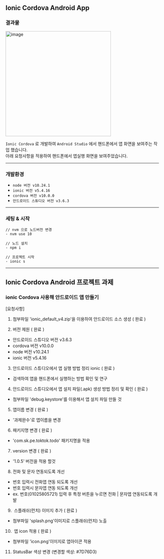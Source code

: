 ## Ionic Cordova Android App 

### 결과물 
<img width="346" alt="image" src="https://github.com/user-attachments/assets/d98bff7a-ee1b-46a2-a2b1-7f337aa445d3">

<br>

`Ionic Cordova` 로 개발하여 `Android Studio` 에서 핸드폰에서 앱 화면을 보여주는 작업 했습니다.<br>
아래 요청사항을 적용하여 핸드폰에서 앱실행 화면을 보여주었습니다.<br>

--- 

### 개발환경 
- `node 버전 v10.24.1`
- `ionic 버전 v5.4.16`
- `cordova 버전 v10.0.0`
- `안드로이드 스튜디오 버전 v3.6.3`

--- 

### 세팅 & 시작

```
// nvm 으로 노드버전 변경
- nvm use 10 

// 노드 설치
- npm i

// 프로젝트 시작
- ionic s
```

---

## Ionic Cordova Android 프로젝트 과제  

### ionic Cordova 사용해 안드로이드 앱 만들기 
[요청사항]
1. 첨부파일 'ionic_default_v4.zip'을 이용하여 안드로이드 소스 생성 ( 완료 ) 

2. 버전 제원 ( 완료 )
- 안드로이드 스튜디오 버전 v3.6.3
- cordova 버전 v10.0.0 
- node 버전 v10.24.1 
- ionic 버전 v5.4.16 

3. 안드로이드 스튜디오에서 앱 실행 방법 정리 ionic ( 완료 )
- 검색하여 앱을 핸드폰에서 실행하는 방법 확인 및 연구

4. 안드로이드 스튜디오에서 앱 설치 파일(.apk) 생성 방법 정리 및 확인 ( 완료 ) 
- 첨부파일 'debug.keystore'를 이용해서 앱 설치 파일 만들 것

5. 앱이름 변경 ( 완료 ) 
- '과제완수'로 앱이름을 변경

6. 패키지명 변경 ( 완료 ) 
- 'com.sk.pe.toktok.todo' 패키지명을 적용

7. version 변경 ( 완료 ) 
- '1.0.5' 버전을 적용 할것

8. 전화 및 문자 연동되도록 개선
- 번호 입력시 전화앱 연동 되도록 개선
- 번호 입력시 문자앱 연동 되도록 개선
- ex. 번호(01025805721) 입력 후 특정 버튼을 누르면 전화 | 문자앱 연동되도록 개발

9.  스플래쉬(런치) 이미지 추가 ( 완료 ) 
- 첨부파일 'splash.png'이미지로 스플래쉬(런치) 노출

10.  앱 icon 적용 ( 완료 ) 
- 첨부파일 'icon.png'이미지로 앱아이콘 적용

11. StatusBar 색상 변경 (변경할 색상: #7D76D3)
